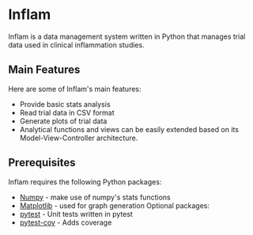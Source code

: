 # Inflam

Inflam is a data management system written in Python that manages trial data used in clinical inflammation studies.

## Main Features

Here are some of Inflam's main features:

 - Provide basic stats analysis
 - Read trial data in CSV format
 - Generate plots of trial data
 - Analytical functions and views can be easily extended based on its Model-View-Controller architecture.

## Prerequisites
Inflam requires the following Python packages:

 - [Numpy](https://numpy.org) - make use of numpy's stats functions
 - [Matplotlib](https://matplotlib.org) - used for graph generation
Optional packages:
 - [pytest](https://docs.pytest.org) - Unit tests written in pytest
 - [pytest-cov](https://pypi.org/project/pytest-cov) - Adds coverage

